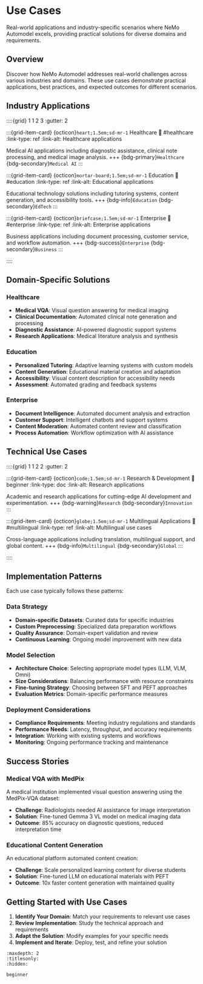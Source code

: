 # Use Cases

Real-world applications and industry-specific scenarios where NeMo Automodel excels, providing practical solutions for diverse domains and requirements.

## Overview

Discover how NeMo Automodel addresses real-world challenges across various industries and domains. These use cases demonstrate practical applications, best practices, and expected outcomes for different scenarios.

## Industry Applications

::::{grid} 1 1 2 3
:gutter: 2

:::{grid-item-card} {octicon}`heart;1.5em;sd-mr-1` Healthcare
:link: #healthcare
:link-type: ref
:link-alt: Healthcare applications

Medical AI applications including diagnostic assistance, clinical note processing, and medical image analysis.
+++
{bdg-primary}`Healthcare`
{bdg-secondary}`Medical AI`
:::

:::{grid-item-card} {octicon}`mortar-board;1.5em;sd-mr-1` Education
:link: #education
:link-type: ref
:link-alt: Educational applications

Educational technology solutions including tutoring systems, content generation, and accessibility tools.
+++
{bdg-info}`Education`
{bdg-secondary}`EdTech`
:::

:::{grid-item-card} {octicon}`briefcase;1.5em;sd-mr-1` Enterprise
:link: #enterprise
:link-type: ref
:link-alt: Enterprise applications

Business applications including document processing, customer service, and workflow automation.
+++
{bdg-success}`Enterprise`
{bdg-secondary}`Business`
:::

::::

## Domain-Specific Solutions

### Healthcare
- **Medical VQA**: Visual question answering for medical imaging
- **Clinical Documentation**: Automated clinical note generation and processing
- **Diagnostic Assistance**: AI-powered diagnostic support systems
- **Research Applications**: Medical literature analysis and synthesis

### Education
- **Personalized Tutoring**: Adaptive learning systems with custom models
- **Content Generation**: Educational material creation and adaptation
- **Accessibility**: Visual content description for accessibility needs
- **Assessment**: Automated grading and feedback systems

### Enterprise
- **Document Intelligence**: Automated document analysis and extraction
- **Customer Support**: Intelligent chatbots and support systems
- **Content Moderation**: Automated content review and classification
- **Process Automation**: Workflow optimization with AI assistance

## Technical Use Cases

::::{grid} 1 1 2 2
:gutter: 2

:::{grid-item-card} {octicon}`code;1.5em;sd-mr-1` Research & Development
:link: beginner
:link-type: doc
:link-alt: Research applications

Academic and research applications for cutting-edge AI development and experimentation.
+++
{bdg-warning}`Research`
{bdg-secondary}`Innovation`
:::

:::{grid-item-card} {octicon}`globe;1.5em;sd-mr-1` Multilingual Applications
:link: #multilingual
:link-type: ref
:link-alt: Multilingual use cases

Cross-language applications including translation, multilingual support, and global content.
+++
{bdg-info}`Multilingual`
{bdg-secondary}`Global`
:::

::::

## Implementation Patterns

Each use case typically follows these patterns:

### Data Strategy
- **Domain-specific Datasets**: Curated data for specific industries
- **Custom Preprocessing**: Specialized data preparation workflows
- **Quality Assurance**: Domain-expert validation and review
- **Continuous Learning**: Ongoing model improvement with new data

### Model Selection
- **Architecture Choice**: Selecting appropriate model types (LLM, VLM, Omni)
- **Size Considerations**: Balancing performance with resource constraints
- **Fine-tuning Strategy**: Choosing between SFT and PEFT approaches
- **Evaluation Metrics**: Domain-specific performance measures

### Deployment Considerations
- **Compliance Requirements**: Meeting industry regulations and standards
- **Performance Needs**: Latency, throughput, and accuracy requirements
- **Integration**: Working with existing systems and workflows
- **Monitoring**: Ongoing performance tracking and maintenance

## Success Stories

### Medical VQA with MedPix
A medical institution implemented visual question answering using the MedPix-VQA dataset:
- **Challenge**: Radiologists needed AI assistance for image interpretation
- **Solution**: Fine-tuned Gemma 3 VL model on medical imaging data
- **Outcome**: 85% accuracy on diagnostic questions, reduced interpretation time

### Educational Content Generation
An educational platform automated content creation:
- **Challenge**: Scale personalized learning content for diverse students
- **Solution**: Fine-tuned LLM on educational materials with PEFT
- **Outcome**: 10x faster content generation with maintained quality

## Getting Started with Use Cases

1. **Identify Your Domain**: Match your requirements to relevant use cases
2. **Review Implementation**: Study the technical approach and requirements
3. **Adapt the Solution**: Modify examples for your specific needs
4. **Implement and Iterate**: Deploy, test, and refine your solution

```{toctree}
:maxdepth: 2
:titlesonly:
:hidden:

beginner
```
